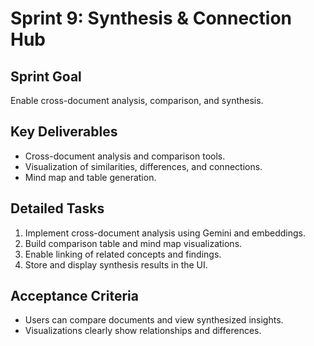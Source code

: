 # Sprint 9: Synthesis & Connection Hub

## Sprint Goal

Enable cross-document analysis, comparison, and synthesis.

## Key Deliverables

- Cross-document analysis and comparison tools.
- Visualization of similarities, differences, and connections.
- Mind map and table generation.

## Detailed Tasks

1. Implement cross-document analysis using Gemini and embeddings.
2. Build comparison table and mind map visualizations.
3. Enable linking of related concepts and findings.
4. Store and display synthesis results in the UI.

## Acceptance Criteria

- Users can compare documents and view synthesized insights.
- Visualizations clearly show relationships and differences.
